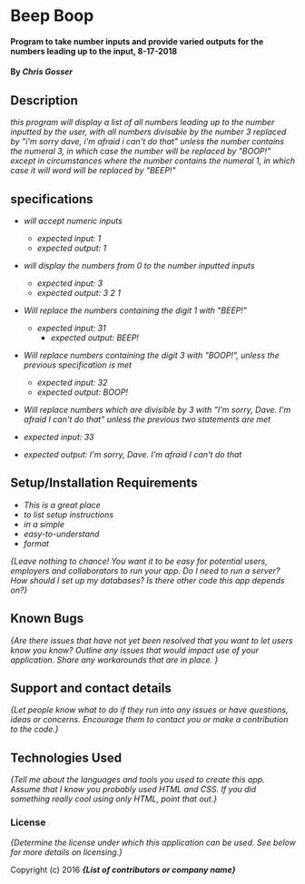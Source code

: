 # Beep Boop

#### Program to take number inputs and provide varied outputs for the numbers leading up to the input, 8-17-2018

#### By _**Chris Gosser**_

## Description

_this program will display a list of all numbers leading up to the number inputted by the user, with all numbers divisable by the number 3 replaced by "i'm sorry dave, i'm afraid i can't do that" unless the number contains the numeral 3, in which case the number will be replaced by "BOOP!" except in circumstances where the number contains the numeral 1, in which case it will word will be replaced by "BEEP!"_

## specifications

* _will accept numeric inputs_
  * _expected input: 1_
  * _expected output: 1_


* _will display the numbers from 0 to the number inputted inputs_
  * _expected input: 3_
  * _expected output: 3 2 1_


* _Will replace the numbers containing the digit 1 with "BEEP!"_
  * _expected input: 31_
    * _expected output: BEEP!_


* _Will replace numbers containing the digit 3 with "BOOP!", unless the previous specification is met_
  * _expected input: 32_
  * _expected output: BOOP!_


* _Will replace numbers which are divisible by 3 with "I'm sorry, Dave. I'm afraid I can't do that" unless the previous two statements are met_
* _expected input: 33_
* _expected output: I'm sorry, Dave. I'm afraid I can't do that_


## Setup/Installation Requirements

* _This is a great place_
* _to list setup instructions_
* _in a simple_
* _easy-to-understand_
* _format_

_{Leave nothing to chance! You want it to be easy for potential users, employers and collaborators to run your app. Do I need to run a server? How should I set up my databases? Is there other code this app depends on?}_

## Known Bugs

_{Are there issues that have not yet been resolved that you want to let users know you know?  Outline any issues that would impact use of your application.  Share any workarounds that are in place. }_

## Support and contact details

_{Let people know what to do if they run into any issues or have questions, ideas or concerns.  Encourage them to contact you or make a contribution to the code.}_

## Technologies Used

_{Tell me about the languages and tools you used to create this app. Assume that I know you probably used HTML and CSS. If you did something really cool using only HTML, point that out.}_

### License

*{Determine the license under which this application can be used.  See below for more details on licensing.}*

Copyright (c) 2016 **_{List of contributors or company name}_**
